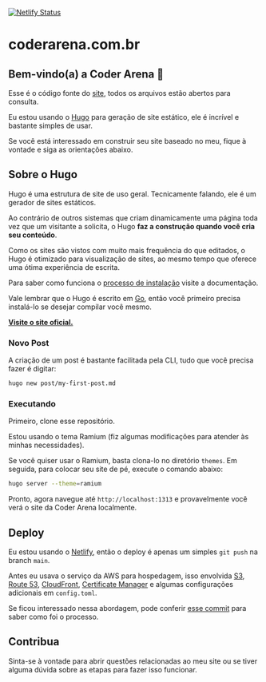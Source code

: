 [![Netlify Status](https://api.netlify.com/api/v1/badges/b8371ea4-68d5-41e7-8a46-9b720fab22a2/deploy-status)](https://app.netlify.com/sites/adoring-swartz-c8a2d8/deploys)

# coderarena.com.br

## Bem-vindo(a) a Coder Arena :rocket:

Esse é o código fonte do [site](https://coderarena.com.br/), todos os arquivos estão abertos para consulta.

Eu estou usando o [Hugo](https://gohugo.io) para geração de site estático, ele é incrível e bastante simples de usar.

Se você está interessado em construir seu site baseado no meu, fique à vontade e siga as orientações abaixo.

## Sobre o Hugo

Hugo é uma estrutura de site de uso geral. Tecnicamente falando, ele é um gerador de sites estáticos.

Ao contrário de outros sistemas que criam dinamicamente uma página toda vez que um visitante a solicita, o Hugo **faz a construção quando você cria seu conteúdo**.

Como os sites são vistos com muito mais frequência do que editados, o Hugo é otimizado para visualização de sites, ao mesmo tempo que oferece uma ótima experiência de escrita.

Para saber como funciona o [processo de instalação](https://gohugo.io/overview/installing/) visite a documentação.

Vale lembrar que o Hugo é escrito em [Go](https://gohugo.io/overview/installing/), então você primeiro precisa instalá-lo se desejar compilar você mesmo.

[**Visite o site oficial.**](https://gohugo.io)

### Novo Post

A criação de um post é bastante facilitada pela CLI, tudo que você precisa fazer é digitar:

```bash
hugo new post/my-first-post.md
```

### Executando

Primeiro, clone esse repositório.

Estou usando o tema Ramium (fiz algumas modificações para atender às minhas necessidades).

Se você quiser usar o Ramium, basta clona-lo no diretório `themes`. Em seguida, para colocar seu site de pé, execute o comando abaixo:

```bash
hugo server --theme=ramium
```

Pronto, agora navegue até `http://localhost:1313` e provavelmente você verá o site da Coder Arena localmente.

## Deploy

Eu estou usando o [Netlify](https://www.netlify.com/), então o deploy é apenas um simples `git push` na branch `main`.

Antes eu usava o serviço da AWS para hospedagem, isso envolvida [S3](https://aws.amazon.com/pt/s3/), [Route 53](https://aws.amazon.com/pt/route53/), [CloudFront](https://aws.amazon.com/pt/cloudfront/), [Certificate Manager](https://aws.amazon.com/pt/certificate-manager/) e algumas configurações adicionais em `config.toml`.

Se ficou interessado nessa abordagem, pode conferir [esse commit](https://github.com/coder-arena/coderarena.com.br/commit/3b5cf6316fca752f5b158e5af199e60554ea7a0a) para saber como foi o processo.

## Contribua

Sinta-se à vontade para abrir questões relacionadas ao meu site ou se tiver alguma dúvida sobre as etapas para fazer isso funcionar.
